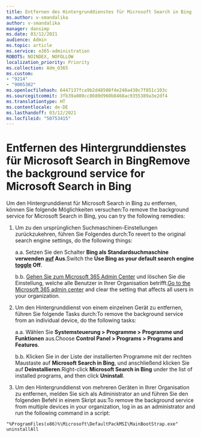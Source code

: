 ```yaml
---
title: Entfernen des Hintergrunddienstes für Microsoft Search in Bing
ms.author: v-smandalika
author: v-smandalika
manager: dansimp
ms.date: 03/12/2021
audience: Admin
ms.topic: article
ms.service: o365-administration
ROBOTS: NOINDEX, NOFOLLOW
localization_priority: Priority
ms.collection: Adm_O365
ms.custom:
- "9214"
- "9005302"
ms.openlocfilehash: 6447137fca9b2d48508f4e240a438c7f851c103c
ms.sourcegitcommit: 3fb39a080cc8680d960b8468ac9355389a3e2df4
ms.translationtype: HT
ms.contentlocale: de-DE
ms.lasthandoff: 03/12/2021
ms.locfileid: "50753415"
---
```

# <a name="remove-the-background-service-for-microsoft-search-in-bing"></a><span data-ttu-id="4e2d8-102">Entfernen des Hintergrunddienstes für Microsoft Search in Bing</span><span class="sxs-lookup"><span data-stu-id="4e2d8-102">Remove the background service for Microsoft Search in Bing</span></span>

<span data-ttu-id="4e2d8-103">Um den Hintergrunddienst für Microsoft Search in Bing zu entfernen, können Sie folgende Möglichkeiten versuchen:</span><span class="sxs-lookup"><span data-stu-id="4e2d8-103">To remove the background service for Microsoft Search in Bing, you can try the following remedies:</span></span>

1. <span data-ttu-id="4e2d8-104">Um zu den ursprünglichen Suchmaschinen-Einstellungen zurückzukehren, führen Sie Folgendes durch:</span><span class="sxs-lookup"><span data-stu-id="4e2d8-104">To revert to the original search engine settings, do the following things:</span></span>

    <span data-ttu-id="4e2d8-105">a.</span><span class="sxs-lookup"><span data-stu-id="4e2d8-105">a.</span></span> <span data-ttu-id="4e2d8-106">Setzen Sie den Schalter **Bing als Standardsuchmaschine verwenden [auf](https://docs.microsoft.com/deployoffice/microsoft-search-bing#change-whether-bing-is-the-default-search-engine-for-google-chrome) Aus**.</span><span class="sxs-lookup"><span data-stu-id="4e2d8-106">Switch the **Use Bing as your default search engine [toggle](https://docs.microsoft.com/deployoffice/microsoft-search-bing#change-whether-bing-is-the-default-search-engine-for-google-chrome) Off**.</span></span>

    <span data-ttu-id="4e2d8-107">b.</span><span class="sxs-lookup"><span data-stu-id="4e2d8-107">b.</span></span> <span data-ttu-id="4e2d8-108">[Gehen Sie zum Microsoft 365 Admin Center](https://docs.microsoft.com/deployoffice/microsoft-search-bing#configure-the-setting-in-the-microsoft-365-admin-center-to-allow-the-extension-to-be-installed) und löschen Sie die Einstellung, welche alle Benutzer in Ihrer Organisation betrifft.</span><span class="sxs-lookup"><span data-stu-id="4e2d8-108">[Go to the Microsoft 365 admin center](https://docs.microsoft.com/deployoffice/microsoft-search-bing#configure-the-setting-in-the-microsoft-365-admin-center-to-allow-the-extension-to-be-installed) and clear the setting that affects all users in your organization.</span></span>

2. <span data-ttu-id="4e2d8-109">Um den Hintergrunddienst von einem einzelnen Gerät zu entfernen, führen Sie folgende Tasks durch:</span><span class="sxs-lookup"><span data-stu-id="4e2d8-109">To remove the background service from an individual device, do the following tasks:</span></span>

    <span data-ttu-id="4e2d8-110">a.</span><span class="sxs-lookup"><span data-stu-id="4e2d8-110">a.</span></span> <span data-ttu-id="4e2d8-111">Wählen Sie **Systemsteuerung > Programme > Programme und Funktionen** aus.</span><span class="sxs-lookup"><span data-stu-id="4e2d8-111">Choose **Control Panel > Programs > Programs and Features**.</span></span>

    <span data-ttu-id="4e2d8-112">b.</span><span class="sxs-lookup"><span data-stu-id="4e2d8-112">b.</span></span> <span data-ttu-id="4e2d8-113">Klicken Sie in der Liste der installierten Programme mit der rechten Maustaste auf **Microsoft Search in Bing**, und anschließend klicken Sie auf **Deinstallieren**.</span><span class="sxs-lookup"><span data-stu-id="4e2d8-113">Right-click **Microsoft Search in Bing** under the list of installed programs, and then click **Uninstall**.</span></span>

3. <span data-ttu-id="4e2d8-114">Um den Hintergrunddienst von mehreren Geräten in Ihrer Organisation zu entfernen, melden Sie sich als Administrator an und führen Sie den folgenden Befehl in einem Skript aus:</span><span class="sxs-lookup"><span data-stu-id="4e2d8-114">To remove the background service from multiple devices in your organization, log in as an administrator and run the following command in a script:</span></span> 

`"%ProgramFiles(x86)%\Microsoft\DefaultPackMSI\MainBootStrap.exe" uninstallAll`
